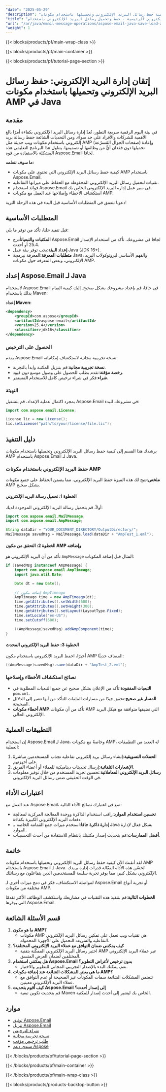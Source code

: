 ```yaml
---
"date": "2025-05-29"
"description": "تعلم كيفية حفظ رسائل البريد الإلكتروني وتحميلها باستخدام مكونات AMP باستخدام Aspose.Email لجافا. يغطي هذا البرنامج التعليمي إدارة البريد الإلكتروني بكفاءة، وتكامل AMP، واستكشاف الأخطاء وإصلاحها."
"title": "إدارة البريد الإلكتروني الرئيسية - حفظ وتحميل رسائل البريد الإلكتروني باستخدام AMP باستخدام Aspose.Email لـ Java"
"url": "/ar/java/email-message-operations/aspose-email-java-save-load-amp-emails/"
"weight": 1
---
```


{{< blocks/products/pf/main-wrap-class >}}

{{< blocks/products/pf/main-container >}}

{{< blocks/products/pf/tutorial-page-section >}}
# إتقان إدارة البريد الإلكتروني: حفظ رسائل البريد الإلكتروني وتحميلها باستخدام مكونات AMP في Java

## مقدمة
في بيئة اليوم الرقمية سريعة التطور، تُعدّ إدارة رسائل البريد الإلكتروني بكفاءة أمرًا بالغ الأهمية للشركات والأفراد على حد سواء. ومن التحديات الشائعة حفظ رسالة بريد إلكتروني باستخدام مكونات ويب حديثة مثل AMP (صفحات الجوال المُسرّعة) وإعادة تحميلها دون فقدان أيٍّ من وظائفها أو تصميمها. يتناول هذا البرنامج التعليمي هذه المشكلة بالاستفادة من قوة Aspose.Email لجافا.

**ما سوف تتعلمه:**
- كيفية حفظ رسائل البريد الإلكتروني التي تحتوي على مكونات AMP باستخدام Aspose.Email.
- تقنيات لتحميل رسائل البريد الإلكتروني المحفوظة مع الحفاظ على ميزاتها التفاعلية.
- فوائد استخدام Aspose.Email في سير عمل إدارة البريد الإلكتروني الخاص بك.
- استكشاف الأخطاء وإصلاحها عند العمل مع مكونات AMP.

دعونا نتعمق في المتطلبات الأساسية قبل البدء في هذه الرحلة الثرية!

## المتطلبات الأساسية
قبل تنفيذ حلنا، تأكد من توفر ما يلي:
- **المكتبات والتبعيات**أدرج Aspose.Email لجافا في مشروعك. تأكد من استخدام الإصدار 25.4 أو أحدث.
- **إعداد البيئة**:يجب توفر بيئة عمل Java (JDK 16+).
- **متطلبات المعرفة**:المعرفة ببرمجة Java، والفهم الأساسي لبروتوكولات البريد الإلكتروني، وبعض المعرفة حول مكونات AMP.

## إعداد Aspose.Email لـ Java
لاستخدام Aspose.Email في جافا، قم بإعداد مشروعك بشكل صحيح. إليك كيفية القيام بذلك باستخدام Maven:

**إعداد Maven:**
```xml
<dependency>
    <groupId>com.aspose</groupId>
    <artifactId>aspose-email</artifactId>
    <version>25.4</version>
    <classifier>jdk16</classifier>
</dependency>
```

### الحصول على الترخيص
يقدم Aspose.Email نسخة تجريبية مجانية لاستكشاف إمكانياته:
- **نسخة تجريبية مجانية**:قم بتنزيل المكتبة وابدأ بالتجربة.
- **رخصة مؤقتة**:تقدم بطلب للحصول على وصول موسع دون قيود.
- **شراء**:فكر في شراء ترخيص كامل للاستخدام المستمر.

### التهيئة
بمجرد اكتمال عملية الإعداد، قم بتشغيل Aspose.Email في مشروعك للبدء:
```java
import com.aspose.email.License;

License lic = new License();
lic.setLicense("path/to/your/license/file.lic");
```

## دليل التنفيذ
يرشدك هذا القسم إلى كيفية حفظ رسائل البريد الإلكتروني وتحميلها باستخدام مكونات AMP باستخدام Aspose.Email لـ Java.

### حفظ البريد الإلكتروني باستخدام مكونات AMP
**ملخص**:تتيح لك هذه الميزة حفظ البريد الإلكتروني، مما يضمن الحفاظ على جميع مكونات AMP بشكل صحيح.

#### الخطوة 1: تحميل رسالة البريد الإلكتروني
أولاً، قم بتحميل رسالة البريد الإلكتروني الموجودة لديك:
```java
import com.aspose.email.MailMessage;
import com.aspose.email.AmpMessage;

String dataDir = "YOUR_DOCUMENT_DIRECTORY/OutputDirectory/";
MailMessage savedMsg = MailMessage.load(dataDir + "AmpTest_1.eml");
```

#### الخطوة 2: التحقق من مكون AMP وإضافته
تأكد من أن البريد الإلكتروني هو `AmpMessage` المثال قبل إضافة المكونات:
```java
if (savedMsg instanceof AmpMessage) {
    import com.aspose.email.AmpTimeago;
    import java.util.Date;

    Date dt = new Date();
    
    // إضافة مكون AmpTimeago
    AmpTimeago time = new AmpTimeago(dt);
    time.getAttributes().setWidth(600);
    time.getAttributes().setHeight(300);
    time.getAttributes().setLayout(LayoutType.Fixed);
    time.setLocale("en-US");
    time.setCutoff(600);

    ((AmpMessage)savedMsg).addAmpComponent(time);
}
```

#### الخطوة 3: حفظ البريد الإلكتروني المحدث
أخيرًا، احفظ البريد الإلكتروني باستخدام مكون AMP المضاف حديثًا:
```java
((AmpMessage)savedMsg).save(dataDir + "AmpTest_2.eml");
```

### نصائح استكشاف الأخطاء وإصلاحها
- **التبعيات المفقودة**:تأكد من الإعلان بشكل صحيح عن جميع التبعيات المطلوبة في `pom.xml`.
- **المسار غير صحيح**:تحقق جيدًا من مسارات الملفات للتأكد من أنها تشير إلى الدلائل الصحيحة.
- **أخطاء مكونات AMP**:تأكد من أن مكونات AMP التي تضيفها متوافقة مع هيكل البريد الإلكتروني الحالي.

## التطبيقات العملية
إن استخدام Aspose.Email لـ Java، وخاصةً مع مكونات AMP، له العديد من التطبيقات العملية:
1. **الحملات التسويقية**:إنشاء رسائل بريد إلكتروني تفاعلية تجذب المستخدمين مباشرةً على أجهزتهم.
2. **الإشعارات التلقائية**:إرسال تحديثات ديناميكية للعملاء أو أعضاء الفريق.
3. **رسائل البريد الإلكتروني المعاملاتية**:تحسين تجربة المستخدم من خلال توفير معلومات في الوقت الحقيقي ضمن رسائل البريد الإلكتروني.

## اعتبارات الأداء
عند العمل مع Aspose.Email، ضع في اعتبارك نصائح الأداء التالية:
- **تحسين استخدام الموارد**:راقب استخدام الذاكرة ووحدة المعالجة المركزية لمعالجة دفعات البريد الإلكتروني الكبيرة بكفاءة.
- **إدارة ذاكرة جافا**:استخدم ميزات جمع القمامة الخاصة بـ Java بشكل فعال لإدارة الموارد.
- **أفضل الممارسات**:قم بتحديث إصدار مكتبتك بانتظام للاستفادة من أحدث التحسينات.

## خاتمة
لقد أتقنتَ الآن كيفية حفظ رسائل البريد الإلكتروني وتحميلها باستخدام مكونات AMP باستخدام Aspose.Email لـ Java. تُحسّن هذه الأداة الفعّالة قدرات إدارة بريدك الإلكتروني بشكل كبير، مما يوفر تجربة سلسة للمستخدمين الذين يتفاعلون مع رسائلك.

لمواصلة الاستكشاف، فكر في دمج ميزات أخرى لـ Aspose.Email أو تجربة أنواع مختلفة من مكونات AMP.

**الخطوات التالية**:قم بتنفيذ هذه التقنيات في مشاريعك واستكشف الوظائف الأكثر تقدمًا التي يوفرها Aspose.Email.

## قسم الأسئلة الشائعة
1. **ما هو مكون AMP؟**
   - مكونات AMP هي تقنيات ويب تعمل على تمكين رسائل البريد الإلكتروني التفاعلية والسريعة التحميل على الأجهزة المحمولة.
2. **كيف يمكنني ضمان التوافق مع عملاء البريد الإلكتروني المختلفة؟**
   - اختبر رسائل البريد الإلكتروني الممكّنة بتقنية AMP عبر عملاء البريد الإلكتروني المختلفين لضمان العرض المتسق.
3. **هل يمكنني استخدام Aspose.Email بدون ترخيص لأغراض التطوير؟**
   - نعم، يمكنك البدء بالإصدار التجريبي المجاني للتطوير والاختبار.
4. **ما هي بعض المشكلات الشائعة عند إضافة مكونات AMP؟**
   - تتضمن المشكلات الشائعة سمات المكونات غير الصحيحة أو عدم التوافق مع عملاء البريد الإلكتروني معينين.
5. **كيف أقوم بتحديث Aspose.Email إلى إصدار أحدث؟**
   - قم بتحديث تكوين تبعية Maven الخاص بك ليشير إلى أحدث إصدار للمكتبة.

## موارد
- [توثيق Aspose.Email](https://reference.aspose.com/email/java/)
- [تنزيل Aspose.Email](https://releases.aspose.com/email/java/)
- [شراء الترخيص](https://purchase.aspose.com/buy)
- [نسخة تجريبية مجانية](https://releases.aspose.com/email/java/)
- [طلب ترخيص مؤقت](https://purchase.aspose.com/temporary-license/)
- [منتدى دعم Aspose](https://forum.aspose.com/c/email/10)

{{< /blocks/products/pf/tutorial-page-section >}}

{{< /blocks/products/pf/main-container >}}

{{< /blocks/products/pf/main-wrap-class >}}

{{< blocks/products/products-backtop-button >}}